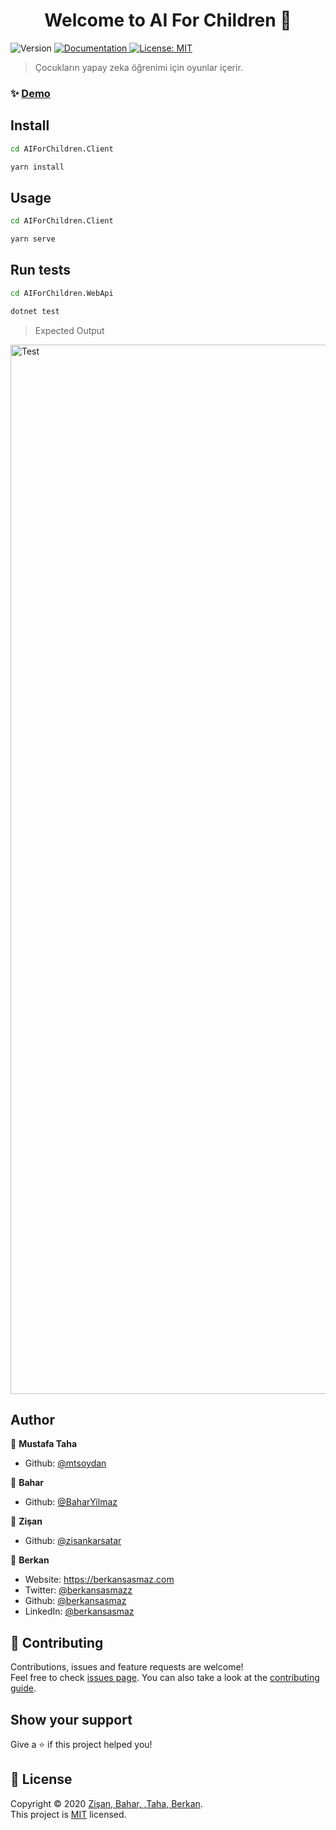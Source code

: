 <h1 align="center">Welcome to AI For Children 👋</h1>
<p>
  <img alt="Version" src="https://img.shields.io/badge/version-1.0-blue.svg?cacheSeconds=2592000" />
  <a href="https://github.com/BaharYilmaz/ai-for-children/blob/master/README.md" target="_blank">
    <img alt="Documentation" src="https://img.shields.io/badge/documentation-yes-brightgreen.svg" />
  </a>
  <a href="https://github.com/BaharYilmaz/ai-for-children/blob/master/LICENSE" target="_blank">
    <img alt="License: MIT" src="https://img.shields.io/badge/License-MIT-yellow.svg" />
  </a>
  </a>
</p>

> Çocukların yapay zeka öğrenimi için oyunlar içerir.

### ✨ [Demo](https://www.youtube.com/watch?v=-Cwh6MJLZpg)

## Install

```sh
cd AIForChildren.Client

yarn install
```

## Usage

```sh
cd AIForChildren.Client

yarn serve
```

## Run tests

```sh
cd AIForChildren.WebApi

dotnet test
```
> Expected Output

<img width="1679" alt="Test" src="https://user-images.githubusercontent.com/31216880/80509145-a88fbc00-8981-11ea-8c93-f01e773a7f20.png">

## Author

👤 **Mustafa Taha**

* Github: [@mtsoydan](https://github.com/mtsoydan)

👤 **Bahar**

* Github: [@BaharYilmaz](https://github.com/BaharYilmaz)

👤 **Zişan**

* Github: [@zisankarsatar](https://github.com/zisankarsatar)

👤 **Berkan**

* Website: https://berkansasmaz.com
* Twitter: [@berkansasmazz](https://twitter.com/berkansasmazz)
* Github: [@berkansasmaz](https://github.com/berkansasmaz)
* LinkedIn: [@berkansasmaz](https://linkedin.com/in/berkansasmaz)

## 🤝 Contributing

Contributions, issues and feature requests are welcome!<br />Feel free to check [issues page](https://github.com/berkansasmaz/ai-for-children/issues). You can also take a look at the [contributing guide](https://dev.to/janessatran/a-beginner-s-guide-to-contributing-to-open-source-4fen).

## Show your support

Give a ⭐️ if this project helped you!

## 📝 License

Copyright © 2020 [Zişan, Bahar, ,Taha, Berkan](https://github.com/BaharYilmaz/ai-for-children).<br />
This project is [MIT](https://github.com/BaharYilmaz/ai-for-children/blob/master/LICENSE) licensed.
